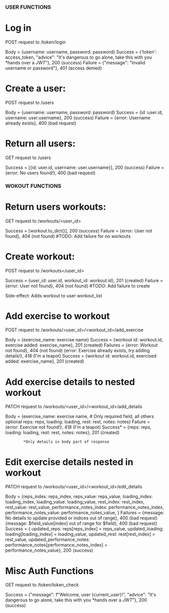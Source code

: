 
### USER FUNCTIONS ###

# Log in

POST request to /token/login

Body = {username: username, password: password}
Success = {'token': access_token, "advice": "It's dangerous to go alone, take this with you *hands over a *JWT*"}, 200 (success)
Failure = {"message": "Invalid username or password"}, 401 (access denied)

# Create a user:

POST request to /users

Body = {username: username, password: password}
Success = {id :user.id, username: user.username}, 200 (success)
Failure = {error: Username already exists}, 400 (bad request)

# Return all users:

GET request to /users

Success = [{id: user.id, username: user.username}], 200 (success)
Failure = {error: No users found!}, 400 (bad request)

### WOKOUT FUNCTIONS ###

# Return users workouts:

GET request to /workouts/<user_id>

Success = [workout.to_dict()], 200 (success)
Failure = {error: User not found}, 404 (not found)
#TODO: Add failure for no workouts

# Create workout:

POST request to /workouts</user_id>

Success = {user_id: user.id, workout_id: workout.id}, 201 (created)
Failure = {error: User not found}, 404 (not found)
#TODO: Add failure to create

Side-effect: Adds workout to user workout_list

# Add exercise to workout

POST request to /workouts/<user_id>/<workout_id>/add_exercise

Body = {exercise_name: exercise name}
Success = {workout id: workout.id, exercise added: exercise_name}, 201 (created)
Failures =  {error: Workout not found}, 404 (not found)
            {error: Exercise already exists, try adding details!}, 418 (I'm a teapot)
Success =   {workout id: workout.id, exercised added: exercise_name}, 201 (created)

# Add exercise details to nested workout

PATCH request to /workouts/<user_id>/<workout_id>/add_details

Body = {exercise_name: exercise name, # Only required field, all others optional
        reps: reps,
        loading: loading,
        rest: rest,
        notes: notes}
Failure = {error: Exercise not found!}, 418 (I'm a teapot)
Success* =  {reps: reps,
            loading: loading,
            rest: rest,
            notes: notes}, 201 (created)
            
            *Only details in body part of response

# Edit exercise details nested in workout

PATCH request to /workouts/<user_id>/<workout_id>/edit_details

Body = {reps_index: reps_index,
        reps_value: reps_value,
        loading_index: loading_index,
        loading_value: loading_value,
        rest_index: rest_index,
        rest_value: rest_value,
        performance_notes_index: performance_notes_index,
        performance_notes_value: performance_notes_value,
        }
Failures =  {message: No details to update provided or indices out of range}, 400 (bad request)
            {message: $field_value[index] out of range for $field}, 400 (bad request)
Success = {
    updated_reps: reps[reps_index] = reps_value,
    updated_loading: loading[loading_index] = loading_value,
    updated_rest: rest[rest_index] = rest_value,
    updated_performance_notes: performance_notes[performance_notes_index] = performance_notes_value}, 200 (success)

# Misc Auth Functions

GET request to /token/token_check

Success = {"message": f"Welcome, user {current_user}!", "advice": "It's dangerous to go alone, take this with you *hands over a *JWT*"}, 200 (success)